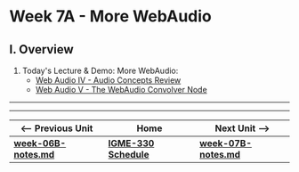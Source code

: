 # Week 7A - More WebAudio

## I. Overview
1) Today's Lecture & Demo: More WebAudio:
    - [Web Audio IV - Audio Concepts Review](https://github.com/tonethar/IGME-330-Master/blob/master/notes/demo-web-audio-4.md)
    - [Web Audio V - The WebAudio Convolver Node](https://github.com/tonethar/IGME-330-Master/blob/master/notes/demo-web-audio-5.md)
  



<hr><hr>

| <-- Previous Unit | Home | Next Unit -->
| --- | --- | --- 
| [**week-06B-notes.md**](week-06B-notes.md)     |  [**IGME-330 Schedule**](../schedule.md) | [**week-07B-notes.md**](week-07B-notes.md)
